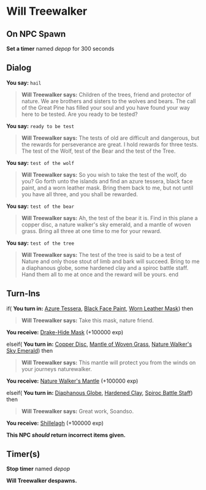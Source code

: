 # Will Treewalker
## On NPC Spawn

**Set a timer** named *depop* for 300 seconds
## Dialog

**You say:** `hail`



>**Will Treewalker says:** Children of the trees, friend and protector of nature. We are brothers and sisters to the wolves and bears. The call of the Great Pine has filled your soul and you have found your way here to be tested. Are you ready to be tested?

**You say:** `ready to be test`



>**Will Treewalker says:** The tests of old are difficult and dangerous, but the rewards for perseverance are great. I hold rewards for three tests. The test of the Wolf, test of the Bear and the test of the Tree.

**You say:** `test of the wolf`



>**Will Treewalker says:** So you wish to take the test of the wolf, do you? Go forth unto the islands and find an azure tessera, black face paint, and a worn leather mask.  Bring them back to me, but not until you have all three, and you shall be rewarded.

**You say:** `test of the bear`



>**Will Treewalker says:** Ah, the test of the bear it is. Find in this plane a copper disc, a nature walker's sky emerald, and a mantle of woven grass. Bring all three at one time to me for your reward.

**You say:** `test of the tree`



>**Will Treewalker says:** The test of the tree is said to be a test of Nature and only those stout of limb and bark will succeed. Bring to me a diaphanous globe, some hardened clay and a spiroc battle staff. Hand them all to me at once and the reward will be yours.
end

## Turn-Ins



if( **You turn in:** [Azure Tessera](/item/20930), [Black Face Paint](/item/20728), [Worn Leather Mask](/item/20729)) then 



>**Will Treewalker says:** Take this mask, nature friend.


 **You receive:**  [Drake-Hide Mask](/item/2706) (+100000 exp)


elseif( **You turn in:** [Copper Disc](/item/20936), [Mantle of Woven Grass](/item/20731), [Nature Walker's Sky Emerald](/item/20730)) then 


>**Will Treewalker says:** This mantle will protect you from the winds on your journeys naturewalker.


 **You receive:**  [Nature Walker's Mantle](/item/2705) (+100000 exp)


elseif( **You turn in:** [Diaphanous Globe](/item/20943), [Hardened Clay](/item/20732), [Spiroc Battle Staff](/item/20733)) then 


>**Will Treewalker says:** Great work, Soandso.


 **You receive:**  [Shillelagh](/item/6411) (+100000 exp)


**This NPC *should* return incorrect items given.**

## Timer(s)

**Stop timer** named *depop*

**Will Treewalker despawns.**



